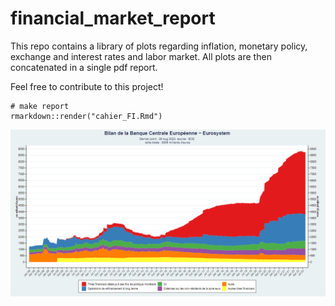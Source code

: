 # financial_market_report

This repo contains a library of plots regarding inflation, monetary policy, exchange and interest rates and labor market. All plots are then concatenated in a single pdf report.


Feel free to contribute to this project!

```{r}
# make report
rmarkdown::render("cahier_FI.Rmd")

```

![](ecb_balance_sheet.png)
